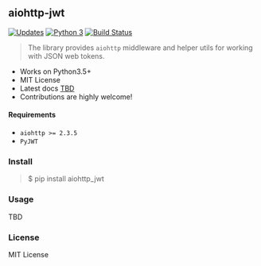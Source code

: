 ## aiohttp-jwt 
[![Updates](https://pyup.io/repos/github/hzlmn/aiohttp-jwt/shield.svg)](https://pyup.io/repos/github/hzlmn/aiohttp-jwt/)
[![Python 3](https://pyup.io/repos/github/hzlmn/aiohttp-jwt/python-3-shield.svg)](https://pyup.io/repos/github/hzlmn/aiohttp-jwt/)
[![Build Status](https://travis-ci.org/hzlmn/aiohttp-jwt.svg?branch=master)](https://travis-ci.org/hzlmn/aiohttp-jwt)

> The library provides `aiohttp` middleware and helper utils for working with JSON web tokens.

  * Works on Python3.5+
  * MIT License
  * Latest docs [TBD]()
  * Contributions are highly welcome!


#### Requirements
 - `aiohttp >= 2.3.5`
 - `PyJWT`


### Install

> $ pip install aiohttp_jwt


### Usage

TBD



### License
MIT License

